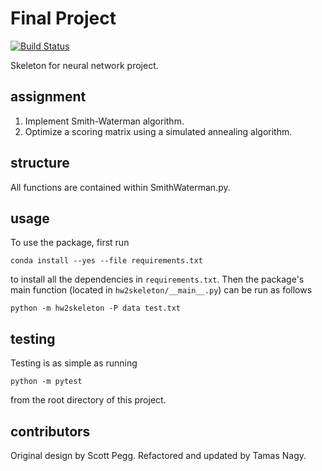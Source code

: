 # Final Project

[![Build
Status](https://travis-ci.org/zoesteier/finalproject2.svg?branch=master)](https://travis-ci.org/zoesteier/finalproject2)

Skeleton for neural network project.

## assignment
1. Implement Smith-Waterman algorithm.
2. Optimize a scoring matrix using a simulated annealing algorithm.


## structure

All functions are contained within SmithWaterman.py.


## usage

To use the package, first run

```
conda install --yes --file requirements.txt
```

to install all the dependencies in `requirements.txt`. Then the package's
main function (located in `hw2skeleton/__main__.py`) can be run as
follows

```
python -m hw2skeleton -P data test.txt
```

## testing

Testing is as simple as running

```
python -m pytest
```

from the root directory of this project.


## contributors

Original design by Scott Pegg. Refactored and updated by Tamas Nagy.
